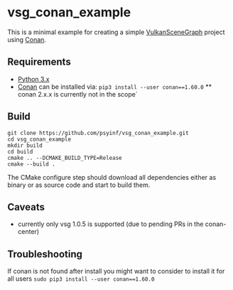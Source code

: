 # vsg_conan_example

This is a minimal example for creating a simple [VulkanSceneGraph](https://VulkanSceneGraph.org) project using [Conan](https://conan.io).

## Requirements
* [Python 3.x](https://python.org)
* [Conan](https://conan.io) can be installed via: `pip3 install --user conan==1.60.0`
**  conan 2.x.x is currently not in the scope`

## Build
```
git clone https://github.com/psyinf/vsg_conan_example.git
cd vsg_conan_example
mkdir build
cd build
cmake .. --DCMAKE_BUILD_TYPE=Release
cmake --build .
```
The CMake configure step should download all dependencies either as binary or as source code and start to build them. 

## Caveats
* currently only vsg 1.0.5 is supported (due to pending PRs in the conan-center)

## Troubleshooting
If conan is not found after install you might want to consider to install it for all users
`sudo pip3 install --user conan==1.60.0`

